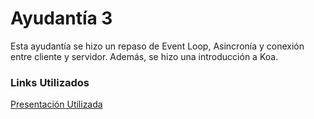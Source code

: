 # Ayudantía 3

Esta ayudantía se hizo un repaso de Event Loop, Asincronía y conexión entre cliente y servidor. Además, 
se hizo una introducción a Koa.

### Links Utilizados

[Presentación Utilizada](https://docs.google.com/presentation/d/1lMuMWlwCeDbtsuPbcLbWe9CP6UPogpASf2zhZAkxofo/edit?usp=sharing)
